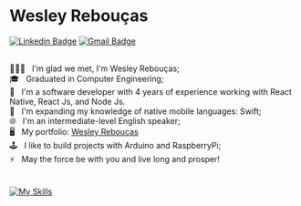 # Wesley Rebouças

[![Linkedin Badge](https://img.shields.io/badge/-Wesley%20Reboucas-0e76a8?style=flat-square&logo=Linkedin&logoColor=white&style=flat&link=https://www.linkedin.com/in/wesleyreboucas/)](https://www.linkedin.com/in/wesleyreboucas/) 
[![Gmail Badge](https://img.shields.io/badge/-Wesley%20Reboucas-ea4335?style=flat-square&logo=Gmail&logoColor=white&style=flat&link=mailto:wesley.reboucas@gmail.com)](mailto:wesley.reboucasgmail.com)

<br/> 👨🏽‍💻 &nbsp; I'm glad we met, I'm Wesley Rebouças;
<br/> 🎓 &nbsp; Graduated in Computer Engineering;
<br/> 🎯 &nbsp; I'm a software developer with 4 years of experience working with React Native, React Js, and Node Js.
<br/> 🌱 &nbsp; I'm expanding my knowledge of native mobile languages: Swift;
<br/> 🌐 &nbsp; I'm an intermediate-level English speaker;
<br/> 🖥️ &nbsp; My portfolio: [Wesley Reboucas](https://www.wesleyreboucas.com.br)
<br/> 🕹 &nbsp; I like to build projects with Arduino and RaspberryPi;
<br/> ⚡ &nbsp; May the force be with you and live long and prosper! 
<br/>
<br/>
<br/> [![My Skills](https://skillicons.dev/icons?i=linux,apple,swift,react,ts,js,nodejs,html,css)](https://skillicons.dev)
